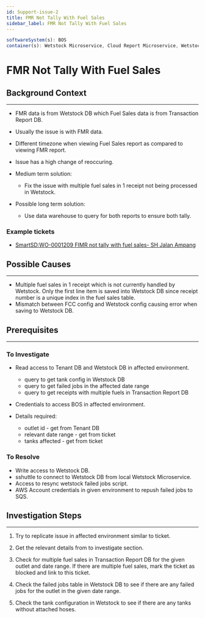 ```yaml
---
id: Support-issue-2
title: FMR Not Tally With Fuel Sales
sidebar_label: FMR Not Tally With Fuel Sales
---
```


```javascript
softwareSystem(s): BOS
container(s): Wetstock Microservice, Cloud Report Microservice, Wetstock DB, Transaction Report Microservice, Transaction Report DB
```

# FMR Not Tally With Fuel Sales

## Background Context

***

* FMR data is from Wetstock DB which Fuel Sales data is from Transaction Report DB.
* Usually the issue is with FMR data.
* Different timezone when viewing Fuel Sales report as compared to viewing FMR report.
* Issue has a high change of reoccuring.
* Medium term solution:

    * Fix the issue with multiple fuel sales in 1 receipt not being processed in Wetstock.

* Possible long term solution:

    * Use data warehouse to query for both reports to ensure both tally.

### Example tickets

* [SmartSD:WO-0001209 FIMR not tally with fuel sales- SH Jalan Ampang](https://app.clickup.com/t/86ctxb9nc)

## Possible Causes

***

* Multiple fuel sales in 1 receipt which is not currently handled by Wetstock. Only the first line item is saved into Wetstock DB since receipt number is a unique index in the fuel sales table.
* Mismatch between FCC config and Wetstock config causing error when saving to Wetstock DB.


## Prerequisites

***

### To Investigate

* Read access to Tenant DB and Wetstock DB in affected environment.

    * query to get tank config in Wetstock DB
    * query to get failed jobs in the affected date range
    * query to get receipts with multiple fuels in Transaction Report DB

* Credentials to access BOS in affected environment.

* Details required:

    * outlet id - get from Tenant DB
    * relevant date range - get from ticket
    * tanks affected - get from ticket

### To Resolve

* Write access to Wetstock DB.
* sshuttle to connect to Wetstock DB from local Wetstock Microservice.
* Access to resync wetstock failed jobs script.
* AWS Account credentials in given environment to repush failed jobs to SQS.


## Investigation Steps

***

1. Try to replicate issue in affected environment similar to ticket.

2. Get the relevant details from to investigate section.

3. Check for multiple fuel sales in Transaction Report DB for the given outlet and date range. If there are multiple fuel sales, mark the ticket as blocked and link to this ticket.

4. Check the failed jobs table in Wetstock DB to see if there are any failed jobs for the outlet in the given date range.

5. Check the tank configuration in Wetstock to see if there are any tanks without attached hoses.

